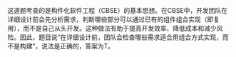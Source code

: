 这道题考查的是构件化软件工程（CBSE）的基本思想。在CBSE中，开发团队在详细设计前会先分析需求，判断哪些部分可以通过已有的组件组合实现（即复用），而不是自己从头开发。这种做法有助于提高开发效率、降低成本和减少风险。因此，题目说“在详细设计前，团队会检查哪些需求适合用组合方式实现，而不是构建”，说法是正确的，答案为T。